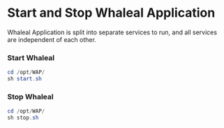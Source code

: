 # Start and Stop Whaleal Application

Whaleal Application is split into separate services to run, and all services are independent of each other.



### Start Whaleal

```powershell
cd /opt/WAP/
sh start.sh
```



### Stop Whaleal

```powershell
cd /opt/WAP/
sh stop.sh
```

